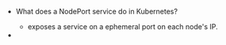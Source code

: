 * What does a NodePort service do in Kubernetes?
  - exposes a service on a ephemeral port on each node's IP.

* 
